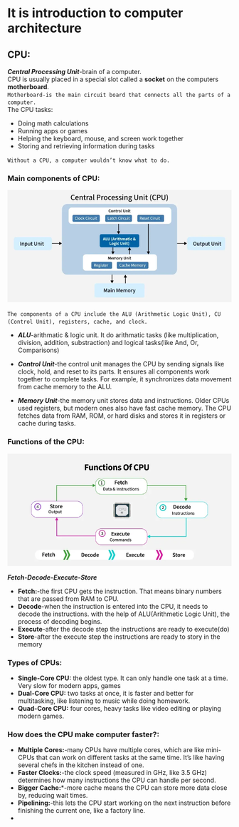 # It is introduction to computer architecture
## CPU:
***Central Processing Unit***-brain of a computer.  
CPU is usually placed in a special slot called a **socket** on the computers **motherboard**.  
`Motherboard-is the main circuit board that connects all the parts of a computer.`  
The CPU tasks:
+ Doing math calculations
+ Running apps or games
+ Helping the keyboard, mouse, and screen work together
+ Storing and retrieving information during tasks
  
`Without a CPU, a computer wouldn’t know what to do.`

### Main components of CPU:

![CPU Picture](https://github.com/nrzgit/learning-notes/blob/beabcdcb51107bebda5be27981fdab19f0ca11d2/computer-basics/CPU-Components-.webp)

`The components of a CPU include the ALU (Arithmetic Logic Unit), CU (Control Unit), registers, cache, and clock.`

+ ***ALU***-arithmatic & logic unit. It do arithmatic tasks (like multiplication, division, addition, substraction) and logical tasks(like And, Or, Comparisons)

+ ***Control Unit***-the control unit manages the CPU by sending signals like clock, hold, and reset to its parts. It ensures all components work together to complete tasks. For example, it synchronizes data movement from cache memory to the ALU.

+ ***Memory Unit***-the memory unit stores data and instructions. Older CPUs used registers, but modern ones also have fast cache memory. The CPU fetches data from RAM, ROM, or hard disks and stores it in registers or cache during tasks.

### Functions of the CPU:

![Functions of the CPU](https://github.com/nrzgit/learning-notes/blob/72fec142c0cb988c944ba757d5595ffff2a08626/computer-basics/functions_of_cpu.webp)

***Fetch-Decode-Execute-Store***

+ **Fetch:**-the first CPU gets the instruction. That means binary numbers that are passed from RAM to CPU.  
+ **Decode**-when the instruction is entered into the CPU, it needs to decode the instructions. with the help of ALU(Arithmetic Logic Unit), the process of decoding begins.  
+ **Execute**-after the decode step the instructions are ready to execute(do)  
+ **Store**-after the execute step the instructions are ready to story in the memory

### Types of CPUs:

+ **Single-Core CPU:** the oldest type. It can only handle one task at a time. Very slow for modern apps, games
+ **Dual-Core CPU:** two tasks at once, it is faster and better for multitasking, like listening to music while doing homework.
+ **Quad-Core CPU:** four cores, heavy tasks like video editing or playing modern games.

### How does the CPU make computer faster?:

+ **Multiple Cores:**-many CPUs have multiple cores, which are like mini-CPUs that can work on different tasks at the same time. It’s like having several chefs in the kitchen instead of one.
+ **Faster Clocks:**-the clock speed (measured in GHz, like 3.5 GHz) determines how many instructions the CPU can handle per second.
+ **Bigger Cache:***-more cache means the CPU can store more data close by, reducing wait times.
+ **Pipelining:**-this lets the CPU start working on the next instruction before finishing the current one, like a factory line.
+ 
